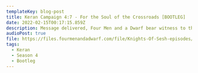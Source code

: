 ```yaml
---
templateKey: blog-post
title: Keran Campaign 4:7 - For the Soul of the Crossroads [BOOTLEG]
date: 2022-02-15T00:17:15.859Z
description: Message delivered, Four Men and a Dwarf bear witness to the final confrontation between Jeremiah Deephollow and Nahir Al’Amani at Calustovs wake. Will the night be stained with the blood of conflict or will the pen prove mightier than the sword?
audioPost: true
file: https://files.fourmenandadwarf.com/file/Knights-Of-Sesh-episodes/Season_4/Keran-60-BOOTLEG.mp3
tags:
  - Keran
  - Season 4
  - Bootleg
---
```

